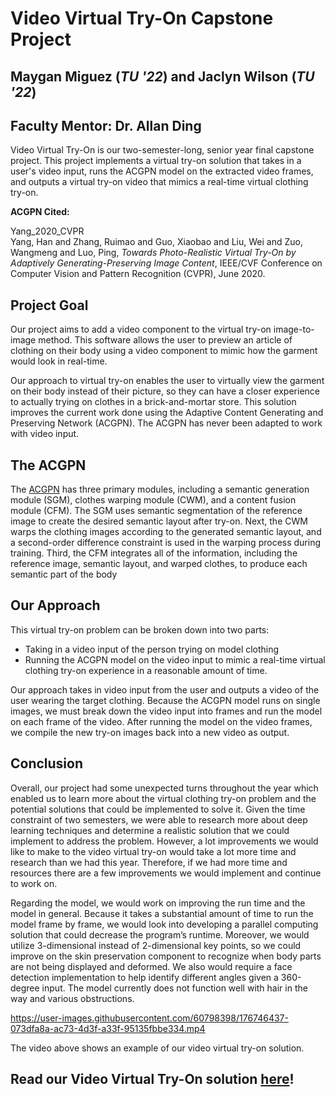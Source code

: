 # **Video Virtual Try-On Capstone Project**
## Maygan Miguez (*TU '22*) and Jaclyn Wilson (*TU '22*)
## Faculty Mentor: Dr. Allan Ding

Video Virtual Try-On is our two-semester-long, senior year final capstone project. This project implements a virtual try-on solution that takes in a user's video input, runs the ACGPN model on the extracted video frames, and outputs a virtual try-on video that mimics a real-time virtual clothing try-on. 

        
**ACGPN Cited:**

Yang_2020_CVPR   
Yang, Han and Zhang, Ruimao and Guo, Xiaobao and Liu, Wei and Zuo, Wangmeng and Luo, Ping, *Towards Photo-Realistic Virtual Try-On by Adaptively Generating-Preserving Image Content*, IEEE/CVF Conference on Computer Vision and Pattern Recognition (CVPR), June 2020.
       
## Project Goal       
Our project aims to add a video component to the virtual try-on image-to-image method. This software allows the user to preview an article of clothing on their body using a video component to mimic how the garment would look in real-time. 
         
Our approach to virtual try-on enables the user to virtually view the garment on their body instead of their picture, so they can have a closer experience to actually trying on clothes in a brick-and-mortar store. This solution improves the current work done using the Adaptive Content Generating and Preserving Network (ACGPN). The ACGPN has never been adapted to work with video input. 
        
## The ACGPN      
The [ACGPN](https://arxiv.org/abs/2003.05863) has three primary modules, including a semantic generation module (SGM), clothes warping module (CWM), and a content fusion module (CFM). The SGM uses semantic segmentation of the reference image to create the desired semantic layout after try-on. Next, the CWM warps the clothing images according to the generated semantic layout, and a second-order difference constraint is used in the warping process during training. Third, the CFM integrates all of the information, including the reference image, semantic layout, and warped clothes, to produce each semantic part of the body
        
## Our Approach
This virtual try-on problem can be broken down into two parts: 
* Taking in a video input of the person trying on model clothing
* Running the ACGPN model on the video input to mimic a real-time virtual clothing try-on experience in a reasonable amount of time. 
           
Our approach takes in video input from the user and outputs a video of the user wearing the target clothing. Because the ACGPN model runs on single images, we must break down the video input into frames and run the model on each frame of the video. After running the model on the video frames, we compile the new try-on images back into a new video as output.
           
## Conclusion
Overall, our project had some unexpected turns throughout the year which enabled us to learn more about the virtual clothing try-on problem and the potential solutions that could be implemented to solve it. Given the time constraint of two semesters, we were able to research more about deep learning techniques and determine a realistic solution that we could implement to address the problem. However, a lot improvements we would like to make to the video virtual try-on would take a lot more time and research than we had this year. Therefore, if we had more time and resources there are a few improvements we would implement and continue to work on.
            
Regarding the model, we would work on improving the run time and the model in general. Because it takes a substantial amount of time to run the model frame by frame, we would look into developing a parallel computing solution that could decrease the program’s runtime. Moreover, we would utilize 3-dimensional instead of 2-dimensional key points, so we could improve on the skin preservation component to recognize when body parts are not being displayed and deformed. We also would require a face detection implementation to help identify different angles given a 360-degree input. The model currently does not function well with hair in the way and various obstructions. 
              
            

https://user-images.githubusercontent.com/60798398/176746437-073dfa8a-ac73-4d3f-a33f-95135fbbe334.mp4

The video above shows an example of our video virtual try-on solution.   

## Read our Video Virtual Try-On solution [here](https://mmiguez1.github.io/video-virtual-try-on/)!
